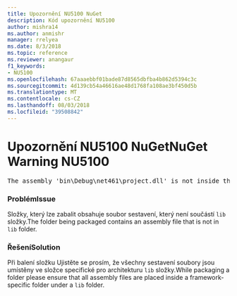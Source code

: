 ```yaml
---
title: Upozornění NU5100 NuGet
description: Kód upozornění NU5100
author: mishra14
ms.author: anmishr
manager: rrelyea
ms.date: 8/3/2018
ms.topic: reference
ms.reviewer: anangaur
f1_keywords:
- NU5100
ms.openlocfilehash: 67aaaebbf01bade87d8565dbfba4b862d5394c3c
ms.sourcegitcommit: 4d139cb54a46616ae48d1768fa108ae3bf450d5b
ms.translationtype: MT
ms.contentlocale: cs-CZ
ms.lasthandoff: 08/03/2018
ms.locfileid: "39508842"
---
```

# <a name="nuget-warning-nu5100"></a><span data-ttu-id="60c47-103">Upozornění NU5100 NuGet</span><span class="sxs-lookup"><span data-stu-id="60c47-103">NuGet Warning NU5100</span></span>
<pre>The assembly 'bin\Debug\net461\project.dll' is not inside the 'lib' folder and hence it won't be added as a reference when the package is installed into a project. Move it into the 'lib' folder if it needs to be referenced.</pre>

### <a name="issue"></a><span data-ttu-id="60c47-104">Problém</span><span class="sxs-lookup"><span data-stu-id="60c47-104">Issue</span></span>

<span data-ttu-id="60c47-105">Složky, který lze zabalit obsahuje soubor sestavení, který není součástí `lib` složky.</span><span class="sxs-lookup"><span data-stu-id="60c47-105">The folder being packaged contains an assembly file that is not in `lib` folder.</span></span>


### <a name="solution"></a><span data-ttu-id="60c47-106">Řešení</span><span class="sxs-lookup"><span data-stu-id="60c47-106">Solution</span></span>

<span data-ttu-id="60c47-107">Při balení složku Ujistěte se prosím, že všechny sestavení soubory jsou umístěny ve složce specifické pro architekturu `lib` složky.</span><span class="sxs-lookup"><span data-stu-id="60c47-107">While packaging a folder please ensure that all assembly files are placed inside a framework-specific folder under a `lib` folder.</span></span>

